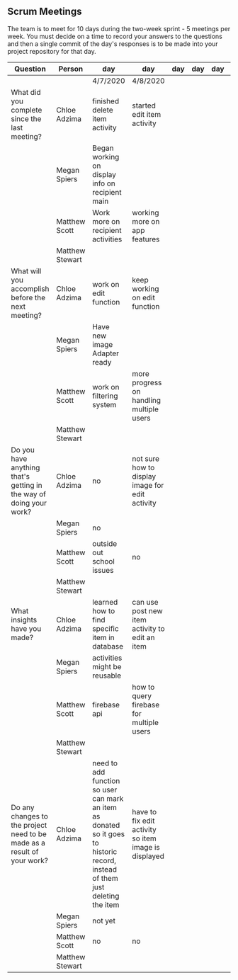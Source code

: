 ## Scrum Meetings
The team is to meet for 10 days during the two-week sprint - 5 meetings per week. You must decide on a time to record your answers to the questions and then a single commit of the day's responses is to be made into your project repository for that day.

Question    |          Person                                             | day | day | day | day | day | day | day |day | day | day |
------------|---------------------------------------------------------------------|-----|-----|-----|-----|-----|-----|-----|----|-----|-----| 
| | | 4/7/2020 | 4/8/2020
| What did you complete since the last meeting? | Chloe Adzima | finished delete item activity | started edit item activity
|            | Megan Spiers | Began working on display info on recipient main 
|            | Matthew Scott |   Work more on recipient activities | working more on app features
|            | Matthew Stewart |
| What will you accomplish before the next meeting? | Chloe Adzima | work on edit function | keep working on edit function
|            | Megan Spiers | Have new image Adapter ready
|            | Matthew Scott |   work on filtering system | more progress on handling multiple users
|            | Matthew Stewart |
| Do you have anything that's getting in the way of doing your work? | Chloe Adzima | no | not sure how to display image for edit activity
|            | Megan Spiers | no
|            | Matthew Scott |   outside out school issues | no
|            | Matthew Stewart |
| What insights have you made? |Chloe Adzima | learned how to find specific item in database | can use post new item activity to edit an item
|            | Megan Spiers | activities might be reusable
|            | Matthew Scott |   firebase api | how to query firebase for multiple users
|            | Matthew Stewart |
| Do any changes to the project need to be made as a result of your work? | Chloe Adzima | need to add function so user can mark an item as donated so it goes to historic record, instead of them just deleting the item | have to fix edit activity so item image is displayed
|            | Megan Spiers | not yet
|            | Matthew Scott |   no | no
|            | Matthew Stewart |
